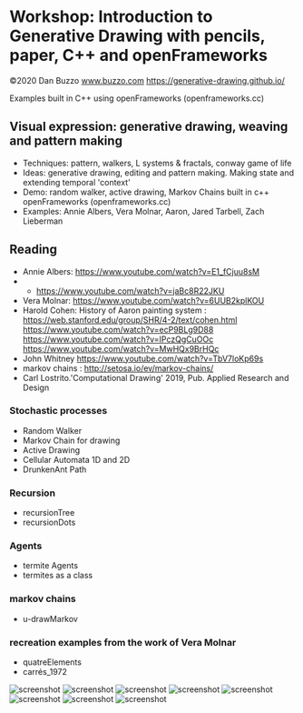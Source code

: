 # Workshop: Introduction to Generative Drawing with pencils, paper, C++ and openFrameworks
 ©2020 Dan Buzzo
 www.buzzo.com
 https://generative-drawing.github.io/


 Examples built in C++ using openFrameworks (openframeworks.cc)

## Visual expression: generative drawing, weaving and pattern making

* Techniques: pattern, walkers, L systems & fractals, conway game of life
* Ideas: generative drawing, editing and pattern making. Making state and extending temporal 'context'
* Demo: random walker, active drawing, Markov Chains built in c++ openFrameworks (openframeworks.cc)
* Examples: Annie Albers, Vera Molnar, Aaron, Jared Tarbell, Zach Lieberman

## Reading
* Annie Albers: https://www.youtube.com/watch?v=E1_fCjuu8sM
* * https://www.youtube.com/watch?v=jaBc8R22JKU
* Vera Molnar: https://www.youtube.com/watch?v=6UUB2kplKOU
* Harold Cohen: History of Aaron painting system : https://web.stanford.edu/group/SHR/4-2/text/cohen.html
https://www.youtube.com/watch?v=ecP9BLg9D88
https://www.youtube.com/watch?v=IPczQgCuOOc
https://www.youtube.com/watch?v=MwHQx9BrHQc
* John Whitney https://www.youtube.com/watch?v=TbV7loKp69s
* markov chains : http://setosa.io/ev/markov-chains/
* Carl Lostrito.'Computational Drawing' 2019, Pub. Applied Research and Design

### Stochastic processes

* Random Walker
* Markov Chain for drawing
* Active Drawing
* Cellular Automata 1D and 2D
* DrunkenAnt Path
  
### Recursion
 * recursionTree
 * recursionDots

### Agents
* termite Agents
* termites as a class

### markov chains
* u-drawMarkov

### recreation examples from the work of Vera Molnar
* quatreElements
* carrés_1972
  
![screenshot](activeDrawing/screenshot-activeDrawing.png)
![screenshot](cellularAutomata/screenshot-CA.png)
![screenshot](cellularAutomata2D/screenshot-CA2D.png)
![screenshot](randomWalker/screenshot-randomWalker.png)
![screenshot](colorPalettes/screenshot-colorPalettes.png)
![screenshot](drunkenAnt/screenshot-drunkenAnt.png)
![screenshot](recursionTree/screenshot-recursionTree.png)
![screenshot](termiteAgents/screenshot-termiteAgents.png)
